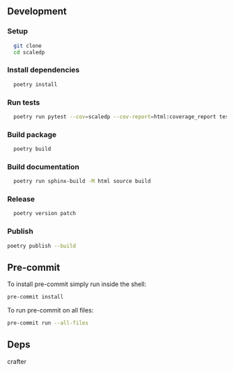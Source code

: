 

## Development

### Setup

```bash
  git clone
  cd scaledp
```

### Install dependencies

```bash
  poetry install
```

### Run tests

```bash
  poetry run pytest --cov=scaledp --cov-report=html:coverage_report tests/ 
```

### Build package

```bash
  poetry build
```

### Build documentation

```bash
  poetry run sphinx-build -M html source build
```

### Release

```bash
  poetry version patch
```

### Publish

```bash
poetry publish --build
```

## Pre-commit

To install pre-commit simply run inside the shell:
```bash
pre-commit install
```

To run pre-commit on all files:
```bash
pre-commit run --all-files
```


## Deps

crafter
